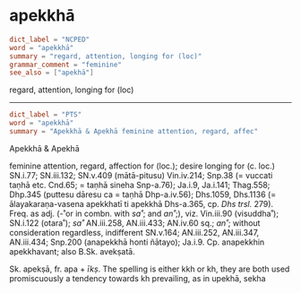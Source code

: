 # apekkhā

``` toml
dict_label = "NCPED"
word = "apekkhā"
summary = "regard, attention, longing for (loc)"
grammar_comment = "feminine"
see_also = ["apekhā"]
```

regard, attention, longing for (loc)

--------------------

``` toml
dict_label = "PTS"
word = "apekkhā"
summary = "Apekkhā & Apekhā feminine attention, regard, affec"
```

Apekkhā & Apekhā

feminine attention, regard, affection for (loc.); desire longing for (c. loc.) SN.i.77; SN.iii.132; SN.v.409 (mātā\-pitusu) Vin.iv.214; Snp.38 (= vuccati taṇhā etc. Cnd.65; = taṇhā sineha Snp\-a.76); Ja.i.9, Ja.i.141; Thag.558; Dhp.345 (puttesu dāresu ca = taṇhā Dhp\-a.iv.56); Dhs.1059, Dhs.1136 (= ālayakaraṇa\-vasena apekkhatī ti apekkhā Dhs\-a.365, cp. *Dhs trsl.* 279). Freq. as adj. (\-˚or in combn. with *sa˚*; and *an˚*;), viz. Vin.iii.90 (visuddha˚); SN.i.122 (otara˚); *sa˚* AN.iii.258, AN.iii.433; AN.iv.60 sq.; *an˚*; without consideration regardless, indifferent SN.v.164; AN.iii.252, AN.iii.347, AN.iii.434; Snp.200 (anapekkhā honti ñātayo); Ja.i.9. Cp. anapekkhin apekkhavant; also B.Sk. avekṣatā.

Sk. apekṣā, fr. apa \+ *īkṣ*. The spelling is either kkh or kh, they are both used promiscuously a tendency towards kh prevailing, as in upekhā, sekha

